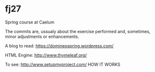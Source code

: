 # fj27
Spring course at Caelum

The commits are, ussualy about the exercise performed and, sometimes, minor adjustments or enhancements.


A blog to read:
https://domineospring.wordpress.com/

HTML Engine:
http://www.thymeleaf.org/

To see:
http://www.setupmyproject.com/
HOW IT WORKS
